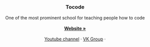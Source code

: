 <h3 align="center">Tocode</h3>

<p align="center">
  One of the most prominent school for teaching people how to code
  <br>
  <br>
  <a href="https://tocode.ru/"><strong>Website »</strong></a>
  <br>
  <br>
  <a href="https://www.youtube.com/@tocode/videos">Youtube channel</a>
  ·
  <a href="https://vk.com/tocoderu">VK Group</a>
  ·
</p>
